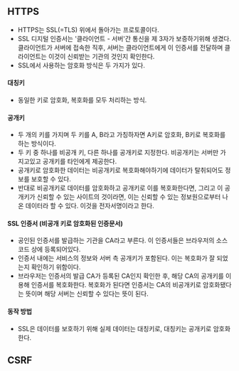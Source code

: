 ## HTTPS
+ HTTPS는 SSL(=TLS) 위에서 돌아가는 프로토콜이다.
+ SSL 디지털 인증서는 '클라이언트 - 서버'간 통신을 제 3자가 보증하기위해 생겼다. 클라이언트가 서버에 접속한 직후, 서버는 클라이언트에게 이 인증서를 전달하며 클라이언트는 이것이 신뢰받는 기관의 것인지 확인한다.
+ SSL에서 사용하는 암호화 방식은 두 가지가 있다.
#### 대칭키
+ 동일한 키로 암호화, 복호화를 모두 처리하는 방식.
#### 공개키
+ 두 개의 키를 가지며 두 키를 A, B라고 가칭하자면 A키로 암호화, B키로 복호화를 하는 방식이다.
+ 두 키 중 하나를 비공개 키, 다른 하나를 공개키로 지정한다. 비공개키는 서버만 가지고있고 공개키를 타인에게 제공한다.
+ 공개키로 암호화한 데이터는 비공개키로 복호화해야하기에 데이터가 탈취되어도 정보를 보호할 수 있다.
+ 반대로 비공개키로 데이터를 암호화하고 공개키로 이를 복호화한다면, 그리고 이 공개키가 신뢰할 수 있는 사이트의 것이라면, 이는 신뢰할 수 있는 정보원으로부터 나온 데이터라 할 수 있다. 이것을 전자서명이라고 한다.
#### SSL 인증서 (비공개 키로 암호화된 인증문서)
+ 공인된 인증서를 발급하는 기관을 CA라고 부른다. 이 인증서들은 브라우저의 소스코드 상에 등록되어있다.
+ 인증서 내에는 서비스의 정보와 서버 측 공개키가 포함된다. 이는 복호화가 잘 되었는지 확인하기 위함이다.
+ 브라우저는 인증서의 발급 CA가 등록된 CA인지 확인한 후, 해당 CA의 공개키를 이용해 인증서를 복호화한다. 복호화가 된다면 인증서는 CA의 비공개키로 암호화됐다는 뜻이며 해당 서버는 신뢰할 수 있다는 뜻이 된다.
#### 동작 방법
+ SSL은 데이터를 보호하기 위해 실제 데이터는 대칭키로, 대칭키는 공개키로 암호화한다.


## CSRF
